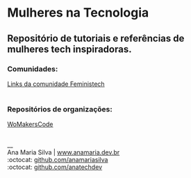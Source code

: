 # Mulheres na Tecnologia

## Repositório de tutoriais e referências de mulheres tech inspiradoras.

### Comunidades:
[Links da comunidade Feministech](https://github.com/feministech/site-de-links) 
<br><br>
### Repositórios de organizações:
[WoMakersCode](https://github.com/WoMakersCode)

<br>
__<br>
Ana Maria Silva | <a href="https://www.anamaria.dev.br" target="_blank">www.anamaria.dev.br</a><br>
:octocat: <a href="https://github.com/anamariasilva" target="_blank">github.com/anamariasilva</a><br>
:octocat: <a href="https://github.com/anatechdev" target="_blank">github.com/anatechdev</a>
